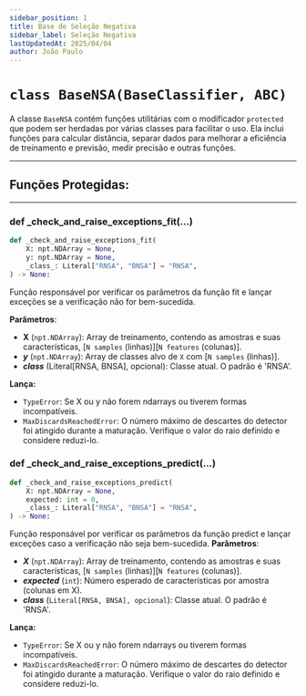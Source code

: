 ```yaml
---
sidebar_position: 1
title: Base de Seleção Negativa
sidebar_label: Seleção Negativa
lastUpdatedAt: 2025/04/04
author: João Paulo
---
```


# ``class BaseNSA(BaseClassifier, ABC)``


A classe ``BaseNSA`` contém funções utilitárias com o modificador ``protected`` que podem ser herdadas por várias classes para facilitar o uso. Ela inclui funções para calcular distância, separar dados para melhorar a eficiência de treinamento e previsão, medir precisão e outras funções.

---

## Funções Protegidas:

---

### def _check_and_raise_exceptions_fit(...)

```python
def _check_and_raise_exceptions_fit(
    X: npt.NDArray = None,
    y: npt.NDArray = None,
    _class_: Literal["RNSA", "BNSA"] = "RNSA",
) -> None:
```
Função responsável por verificar os parâmetros da função fit e lançar exceções se a verificação não for bem-sucedida.

**Parâmetros**:
* **X** (``npt.NDArray``): Array de treinamento, contendo as amostras e suas características, [``N samples`` (linhas)][``N features`` (colunas)].
* ***y*** (``npt.NDArray``): Array de classes alvo de ``X`` com [``N samples`` (linhas)].
* ***_class_*** (Literal[RNSA, BNSA], opcional): Classe atual. O padrão é 'RNSA'.


**Lança:**
* ``TypeError``: Se X ou y não forem ndarrays ou tiverem formas incompatíveis.
* ``MaxDiscardsReachedError``: O número máximo de descartes do detector foi atingido durante
a maturação. Verifique o valor do raio definido e considere reduzi-lo.


### def _check_and_raise_exceptions_predict(...)

```python
def _check_and_raise_exceptions_predict(
    X: npt.NDArray = None,
    expected: int = 0,
    _class_: Literal["RNSA", "BNSA"] = "RNSA",
) -> None:
```
Função responsável por verificar os parâmetros da função predict e lançar exceções caso a verificação não seja bem-sucedida.
**Parâmetros**:
* ***X*** (``npt.NDArray``): Array de treinamento, contendo as amostras e suas características, [``N samples`` (linhas)][``N features`` (colunas)].
* ***expected*** (``int``): Número esperado de características por amostra (colunas em X).
* ***_class_*** (``Literal[RNSA, BNSA], opcional``): Classe atual. O padrão é 'RNSA'.

**Lança:**
* ``TypeError``: Se X ou y não forem ndarrays ou tiverem formas incompatíveis.
* ``MaxDiscardsReachedError``: O número máximo de descartes do detector foi atingido durante
a maturação. Verifique o valor do raio definido e considere reduzi-lo.
